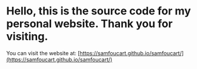 # Hello, this is the source code for my personal website. Thank you for visiting.
You can visit the website at: [https://samfoucart.github.io/samfoucart/](https://samfoucart.github.io/samfoucart/)